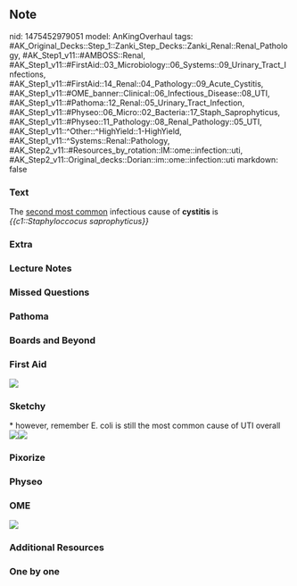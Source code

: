 ## Note
nid: 1475452979051
model: AnKingOverhaul
tags: #AK_Original_Decks::Step_1::Zanki_Step_Decks::Zanki_Renal::Renal_Pathology, #AK_Step1_v11::#AMBOSS::Renal, #AK_Step1_v11::#FirstAid::03_Microbiology::06_Systems::09_Urinary_Tract_Infections, #AK_Step1_v11::#FirstAid::14_Renal::04_Pathology::09_Acute_Cystitis, #AK_Step1_v11::#OME_banner::Clinical::06_Infectious_Disease::08_UTI, #AK_Step1_v11::#Pathoma::12_Renal::05_Urinary_Tract_Infection, #AK_Step1_v11::#Physeo::06_Micro::02_Bacteria::17_Staph_Saprophyticus, #AK_Step1_v11::#Physeo::11_Pathology::08_Renal_Pathology::05_UTI, #AK_Step1_v11::^Other::^HighYield::1-HighYield, #AK_Step1_v11::^Systems::Renal::Pathology, #AK_Step2_v11::#Resources_by_rotation::IM::ome::infection::uti, #AK_Step2_v11::Original_decks::Dorian::im::ome::infection::uti
markdown: false

### Text
<div>
  The <u>second most common</u> infectious cause of <b>cystitis</b>
  is <i>{{c1::Staphyloccocus saprophyticus}}</i>
</div>

### Extra


### Lecture Notes


### Missed Questions


### Pathoma


### Boards and Beyond


### First Aid
<img src="tmpetxrIx.png">

### Sketchy
<div>
  * however, remember E. coli is still the most common cause of UTI
  overall
</div><img src=
"Screen%20Shot%202019-12-05%20at%202.09.34%20PM.png"><img src=
"Screen%20Shot%202019-12-05%20at%202.10.43%20PM.png">

### Pixorize


### Physeo


### OME
<div class="ome-widget">
  <a href=
  "https://onlinemeded.org/spa/infectious-disease/uti/acquire?ref=anki">
  <img src="_OME_AnkiFlashcards_Lesson_6.png"></a>
</div>

### Additional Resources


### One by one

